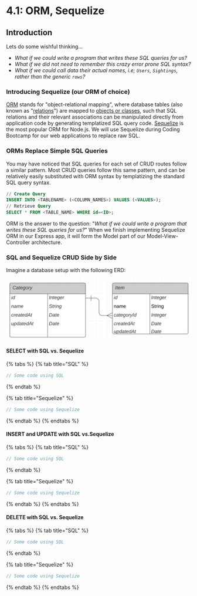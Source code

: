 # 4.1: ORM, Sequelize

## Introduction

Lets do some wishful thinking...

* _What if we could write a program that writes these SQL queries for us?_
* _What if we did not need to remember this crazy error prone SQL syntax?_
* _What if we could call data their actual names, i.e; `Users`, `Sightings`, rather than the generic `rows`?_

### Introducing Sequelize (our ORM of choice)

[ORM](https://en.wikipedia.org/wiki/Object%E2%80%93relational\_mapping) stands for "object-relational mapping", where database tables (also known as "[relations](https://en.wikipedia.org/wiki/Relation\_\(database\))") are mapped to [objects or classes](https://en.wikipedia.org/wiki/Object\_\(computer\_science\)#:\~:text=An%20object%20is%20an%20abstract,found%20in%20the%20real%20world.), such that SQL relations and their relevant associations can be manipulated directly from application code by generating templatized SQL query code. [Sequelize](https://sequelize.org) is the most popular ORM for Node.js. We will use Sequelize during Coding Bootcamp for our web applications to replace raw SQL.

### ORMs Replace Simple SQL Queries

You may have noticed that SQL queries for each set of CRUD routes follow a similar pattern. Most CRUD queries follow this same pattern, and can be relatively easily substituted with ORM syntax by templatizing the standard SQL query syntax.

```sql
// Create Query
INSERT INTO <TABLENAME> (<COLUMN_NAMES>) VALUES (<VALUES>);
// Retrieve Query
SELECT * FROM <TABLE_NAME> WHERE id=<ID>;
```

ORM is the answer to the question: "_What if we could write a program that writes these SQL queries for us?_" When we finish implementing Sequelize ORM in our Express app, it will form the Model part of our Model-View-Controller architecture.

### SQL and Sequelize CRUD Side by Side

Imagine a database setup with the following ERD:

![](../../.gitbook/assets/category-item-erd-wide2.png)

#### &#x20;SELECT with SQL vs. Sequelize

{% tabs %}
{% tab title="SQL" %}
```javascript
// Some code using SQL
```
{% endtab %}

{% tab title="Sequelize" %}
```javascript
// Some code using Sequelize
```
{% endtab %}
{% endtabs %}

#### INSERT and UPDATE with SQL vs.Sequelize

{% tabs %}
{% tab title="SQL" %}
```javascript
// Some code using SQL
```
{% endtab %}

{% tab title="Sequelize" %}
```javascript
// Some code using Sequelize
```
{% endtab %}
{% endtabs %}

#### DELETE with SQL vs. Sequelize

{% tabs %}
{% tab title="SQL" %}
```javascript
// Some code using SQL
```
{% endtab %}

{% tab title="Sequelize" %}
```javascript
// Some code using Sequelize
```
{% endtab %}
{% endtabs %}

####
